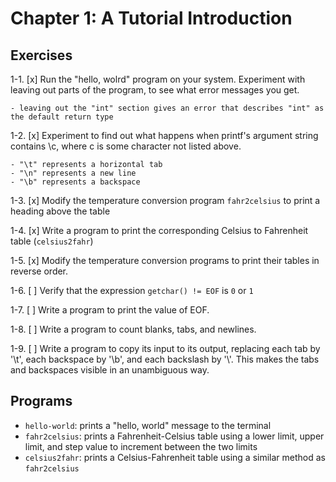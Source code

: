 # Chapter 1: A Tutorial Introduction

## Exercises
1-1. [x] Run the "hello, wolrd" program on your system. Experiment with leaving out parts of the program, to see what error messages you get.

    - leaving out the "int" section gives an error that describes "int" as the default return type

1-2. [x] Experiment to find out what happens when printf's argument string contains \c, where c is some character not listed above.

    - "\t" represents a horizontal tab
    - "\n" represents a new line
    - "\b" represents a backspace

1-3. [x] Modify the temperature conversion program `fahr2celsius` to print a heading above the table

1-4. [x] Write a program to print the corresponding Celsius to Fahrenheit table (`celsius2fahr`)

1-5. [x] Modify the temperature conversion programs to print their tables in reverse order.

1-6. [ ] Verify that the expression `getchar() != EOF` is `0` or `1`

1-7. [ ] Write a program to print the value of EOF.

1-8. [ ] Write a program to count blanks, tabs, and newlines.

1-9. [ ] Write a program to copy its input to its output, replacing each tab by '\t', each backspace by '\b', and each backslash by '\\'. This makes the tabs and backspaces visible in an unambiguous way. 



## Programs
- `hello-world`: prints a "hello, world" message to the terminal
- `fahr2celsius`: prints a Fahrenheit-Celsius table using a lower limit, upper limit, and step value to increment between the two limits
- `celsius2fahr`: prints a Celsius-Fahrenheit table using a similar method as `fahr2celsius`
